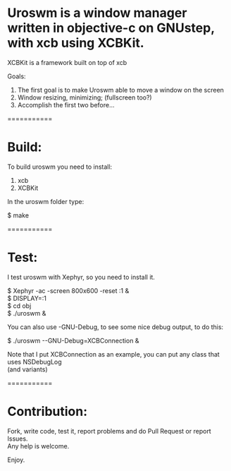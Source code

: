 Uroswm is a window manager written in objective-c on GNUstep, with xcb using XCBKit.
===========

XCBKit is a framework built on top of xcb <br />

Goals: <br />

1) The first goal is to make Uroswm able to move a window on the screen <br />
2) Window resizing, minimizing; (fullscreen too?) <br />
3) Accomplish the first two before... <br />

===========

Build: <br />
======
To build uroswm you need to install: <br />

1) xcb <br />
2) XCBKit <br />

In the uroswm folder type: <br />

$ make <br />

===========

Test: <br />
=====
I test uroswm with Xephyr, so you need to install it.<br />

$ Xephyr -ac -screen 800x600 -reset :1 & <br />
$ DISPLAY=:1 <br />
$ cd obj <br />
$ ./uroswm & <br />

You can also use -GNU-Debug, to see some nice debug output, to do this: <br />

$ ./uroswm --GNU-Debug=XCBConnection & <br />

Note that I put XCBConnection as an example, you can put any class that uses NSDebugLog <br /> (and variants) <br />

===========

Contribution: <br />
=============
Fork, write code, test it, report problems and do Pull Request or report Issues. <br />
Any help is welcome. <br />

Enjoy. <br />
